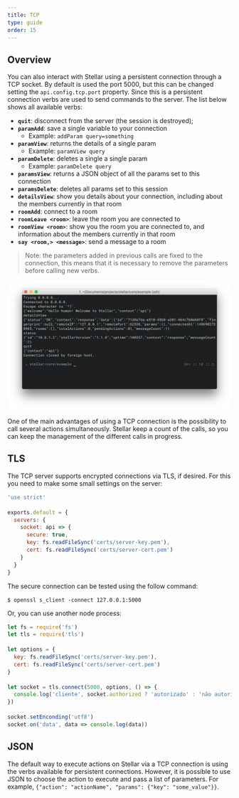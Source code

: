 ```yaml
---
title: TCP
type: guide
order: 15
---
```


## Overview

You can also interact with Stellar using a persistent connection through a TCP socket. By default is used the port 5000, but this can be changed setting the `api.config.tcp.port` property. Since this is a persistent connection verbs are used to send commands to the server. The list below shows all available verbs:

- **`quit`**: disconnect from the server (the session is destroyed);
- **`paramAdd`**: save a single variable to your connection
  - Example: `addParam query=something`
- **`paramView`**: returns the details of a single param
  - Example: `paramView query`
- **`paramDelete`**: deletes a single a single param
  - Example: `paramDelete query`
- **`paramsView`**: returns a JSON object of all the params set to this connection
- **`paramsDelete`**: deletes all params set to this session
- **`detailsView`**: show you details about your connection, including about the members currently in that room
- **`roomAdd`**: connect to a room
- **`roomLeave <room>`**:  leave the room you are connected to
- **`roomView <room>`**: show you the room you are connected to, and information about the members currently in that room
- **`say <room,> <message>`**: send a message to a room

> Note: the parameters added in previous calls are fixed to the connection, this means that it is necessary to remove the parameters before calling new verbs.

![Telnet TCP](/images/telnet_tcp.png)

One of the main advantages of using a TCP connection is the possibility to call several actions simultaneously. Stellar keep a count of the calls, so you can keep the management of the different calls in progress.

## TLS

The TCP server supports encrypted connections via TLS, if desired. For this you need to make some small settings on the server:

```javascript
'use strict'

exports.default = {
  servers: {
    socket: api => {
      secure: true,
      key: fs.readFileSync('certs/server-key.pem'),
      cert: fs.readFileSync('certs/server-cert.pem')
    }
  }
}
```

The secure connection can be tested using the follow command:

```shell
$ openssl s_client -connect 127.0.0.1:5000
```

Or, you can use another node process:

```javascript
let fs = require('fs')
let tls = require('tls')

let options = {
  key: fs.readFileSync('certs/server-key.pem'),
  cert: fs.readFileSync('certs/server-cert.pem')
}

let socket = tls.connect(5000, options, () => {
  console.log('cliente', socket.authorized ? 'autorizado' : 'não autorizado')
})

socket.setEnconding('utf8')
socket.on('data', data => console.log(data))
```

## JSON

The default way to execute actions on Stellar via a TCP connection is using the verbs available for persistent connections. However, it is possible to use JSON to choose the action to execute and pass a list of parameters. For example, `{"action": "actionName", "params": {"key": "some_value"}}`.
